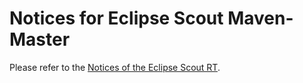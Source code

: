 # Notices for Eclipse Scout Maven-Master

Please refer to the [Notices of the Eclipse Scout RT](https://github.com/eclipse-scout/scout.rt/blob/releases/23.1/NOTICE.md).
